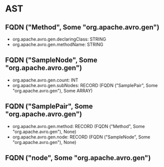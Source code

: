 # AST
## FQDN ("Method", Some "org.apache.avro.gen")
* org.apache.avro.gen.declaringClass: STRING
* org.apache.avro.gen.methodName: STRING
## FQDN ("SampleNode", Some "org.apache.avro.gen")
* org.apache.avro.gen.count: INT
* org.apache.avro.gen.subNodes: RECORD (FQDN ("SamplePair", Some "org.apache.avro.gen"), Some ARRAY)
## FQDN ("SamplePair", Some "org.apache.avro.gen")
* org.apache.avro.gen.method: RECORD (FQDN ("Method", Some "org.apache.avro.gen"), None)
* org.apache.avro.gen.node: RECORD (FQDN ("SampleNode", Some "org.apache.avro.gen"), None)
## FQDN ("node", Some "org.apache.avro.gen")
